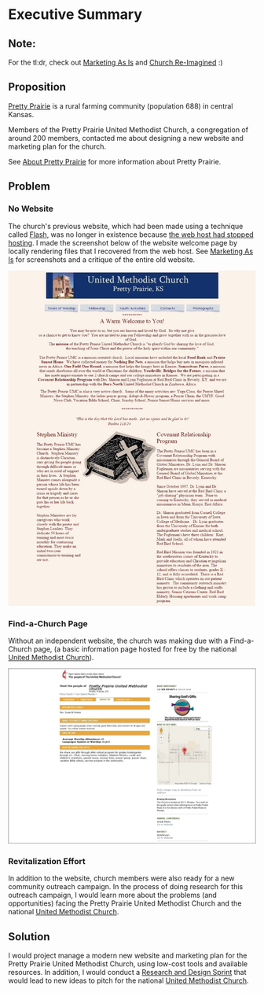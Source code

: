 # Executive Summary

## Note: 
For the tl:dr, check out [Marketing As Is](marketing_as_is.md) and [Church Re-Imagined](church_re-imagined.md) :) 

## Proposition
[Pretty Prairie](http://en.wikipedia.org/wiki/Pretty_Prairie,_Kansas) is a rural farming community (population 688) in central Kansas. 

Members of the Pretty Prairie United Methodist Church, a congregation of around 200 members, contacted me about designing a new website and marketing plan for the church. 

See [About Pretty Prairie](about_pretty_prairie.md) for more information about Pretty Prairie. 

## Problem

### No Website
The church's previous website, which had been made using a technique called [Flash](http://en.wikipedia.org/wiki/Adobe_Flash), was no longer in existence because [the web host had stopped hosting](https://kslib.info/1013/Blue-Skyways-Transition). I made the screenshot below of the website welcome page by locally rendering files that I recovered from the web host. See [Marketing As Is](marketing_as_is.md) for screenshots and a critique of the entire old website.

![](marketing-as-is/old-website-welcome-page.jpg)

### Find-a-Church Page

Without an independent website, the church was making due with a Find-a-Church page, (a basic information page hosted for free by the national [United Methodist Church](http://www.umc.org)).

![](marketing-as-is/find-a-church-about-us.jpg)

### Revitalization Effort

In addition to the website, church members were also ready for a new community outreach campaign. In the process of doing research for this outreach campaign, I would learn more about the problems (and opportunities) facing the Pretty Prairie United Methodist Church and the national [United Methodist Church](http://www.umc.org).

## Solution

I would project manage a modern new website and marketing plan for the Pretty Prairie United Methodist Church, using low-cost tools and available resources. In addition, I would conduct a [Research and Design Sprint](research_and_design_sprint.md) that would lead to new ideas to pitch for the national [United Methodist Church](http://www.umc.org).
